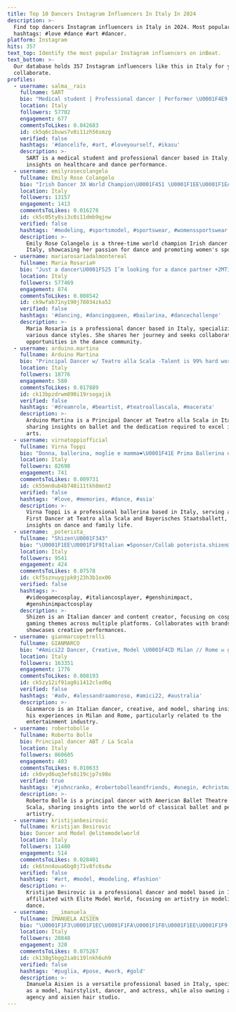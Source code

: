 ```yaml
---
title: Top 10 Dancers Instagram Influencers In Italy In 2024
description: >-
  Find top dancers Instagram influencers in Italy in 2024. Most popular
  hashtags: #love #dance #art #dancer.
platform: Instagram
hits: 357
text_top: Identify the most popular Instagram influencers on inBeat.
text_bottom: >-
  Our database holds 357 Instagram influencers like this in Italy for you to
  collaborate.
profiles:
  - username: salma__rais
    fullname: SART
    bio: "Medical student | Professional dancer | Performer \U0001F4E9 contact : salmarais2805@gmail.com \U0001F483\U0001F3FB . \U0001F54A . \U0001F1F2\U0001F1E6 . \U0001FA7A"
    location: Italy
    followers: 57702
    engagement: 677
    commentsToLikes: 0.042683
    id: ck5q6c1buws7v0i11zh56smzg
    verified: false
    hashtags: '#dancelife, #art, #loveyourself, #ikasu'
    description: >-
      SART is a medical student and professional dancer based in Italy, sharing
      insights on healthcare and dance performance.
  - username: emilyrosecolangelo
    fullname: Emily Rose Colangelo
    bio: "Irish Dancer 3X World Champion\U0001F451 \U0001F1EE\U0001F1EA/\U0001F1EE\U0001F1F9"
    location: Italy
    followers: 13157
    engagement: 1413
    commentsToLikes: 0.016278
    id: ck5c05ty8si3c0i11dmb9qjnw
    verified: false
    hashtags: '#modeling, #sportsmodel, #sportswear, #womenssportswear'
    description: >-
      Emily Rose Colangelo is a three-time world champion Irish dancer based in
      Italy, showcasing her passion for dance and promoting women's sportswear.
  - username: mariarosariadalmontereal
    fullname: Maria Rosaria®
    bio: "Just a dancer\U0001F525 I’m looking for a dance partner +2MTikTok European,International finalist Blackpool finalist @nbcworldofdance @nbclittlebigshots"
    location: Italy
    followers: 577469
    engagement: 874
    commentsToLikes: 0.008542
    id: ck9wfab71ny190j78034zka52
    verified: false
    hashtags: '#dancing, #dancingqueen, #bailarina, #dancechallenge'
    description: >-
      Maria Rosaria is a professional dancer based in Italy, specializing in
      various dance styles. She shares her journey and seeks collaboration
      opportunities in the dance community.
  - username: arduino.martina
    fullname: Arduino Martina
    bio: "Principal Dancer w/ Teatro alla Scala -Talent is 99% hard work\U0001F4A1"
    location: Italy
    followers: 18776
    engagement: 580
    commentsToLikes: 0.017889
    id: ck13bpzdrwm890i19rsogajik
    verified: false
    hashtags: '#dreamrole, #beartist, #teatroallascala, #macerata'
    description: >-
      Arduino Martina is a Principal Dancer at Teatro alla Scala in Italy,
      sharing insights on ballet and the dedication required to excel in the
      arts.
  - username: virnatoppiofficial
    fullname: Virna Toppi
    bio: "Donna, ballerina, moglie e mamma❤️\U0001F41E Prima Ballerina del @teatroallascala First Dancer del @bayerischesstaatsballett 19/20. infovirnatoppi@yahoo.com"
    location: Italy
    followers: 82698
    engagement: 741
    commentsToLikes: 0.009731
    id: ck55mn0ub4b740i11tkh8mnt2
    verified: false
    hashtags: '#love, #memories, #dance, #asia'
    description: >-
      Virna Toppi is a professional ballerina based in Italy, serving as the
      First Dancer at Teatro alla Scala and Bayerisches Staatsballett, sharing
      insights on dance and family life.
  - username: _poterista_
    fullname: "Shizen\U0001F343"
    bio: "\U0001F1EE\U0001F1F9Italian ❤️Sponsor/Collab poterista.shizen@outlook.com \U0001FAB6Dancer in @supernovacover \U0001F940Code \"poterista02\"on @rolecosplaycostume \U0001F47C\U0001F3FBNGE/MiA/DR fag~"
    location: Italy
    followers: 9541
    engagement: 424
    commentsToLikes: 0.07578
    id: ckf5sznuygjpk0j23h3b1ox06
    verified: false
    hashtags: >-
      #videogamecosplay, #italiancosplayer, #genshinimpact,
      #genshinimpactcosplay
    description: >-
      Shizen is an Italian dancer and content creator, focusing on cosplay and
      gaming themes across multiple platforms. Collaborates with brands and
      showcases creative performances.
  - username: gianmarcopetrelli
    fullname: GIANMARCO
    bio: "#Amici22 Dancer, Creative, Model \U0001F4CD Milan // Rome ✉️ gianmarco.petrelli@goldensabre.it"
    location: Italy
    followers: 163351
    engagement: 1776
    commentsToLikes: 0.008193
    id: ck5zy12if91ag0i1412clod6q
    verified: false
    hashtags: '#adv, #alessandraamoroso, #amici22, #australia'
    description: >-
      Gianmarco is an Italian dancer, creative, and model, sharing insights from
      his experiences in Milan and Rome, particularly related to the
      entertainment industry.
  - username: robertobolle
    fullname: Roberto Bolle
    bio: Principal dancer ABT / La Scala
    location: Italy
    followers: 860605
    engagement: 403
    commentsToLikes: 0.010633
    id: ck0vyd6uq3efs0i19cjp7s98o
    verified: true
    hashtags: '#johncranko, #robertobolleandfriends, #onegin, #christmastree'
    description: >-
      Roberto Bolle is a principal dancer with American Ballet Theatre and La
      Scala, sharing insights into the world of classical ballet and performance
      artistry.
  - username: kristijanbesirovic
    fullname: Kristijan Besirovic
    bio: Dancer and Model @elitemodelworld
    location: Italy
    followers: 11480
    engagement: 514
    commentsToLikes: 0.028401
    id: ck6tnn4oua6bg0j71v8fc6sdw
    verified: false
    hashtags: '#art, #model, #modeling, #fashion'
    description: >-
      Kristijan Besirovic is a professional dancer and model based in Italy,
      affiliated with Elite Model World, focusing on artistry in modeling and
      dance.
  - username: ___imanuela___
    fullname: IMANUELA AISIEN
    bio: "\U0001F1F3\U0001F1EC\U0001F1FA\U0001F1F8\U0001F1EE\U0001F1F9 Owner: @anyma_agency Owner: @aisienhairstudio Model Hairstylist Professional Dancer Actress"
    location: Italy
    followers: 20848
    engagement: 320
    commentsToLikes: 0.075267
    id: ck138g5bgg2ia0i19lnkh6uh9
    verified: false
    hashtags: '#puglia, #pose, #work, #gold'
    description: >-
      Imanuela Aisien is a versatile professional based in Italy, specializing
      as a model, hairstylist, dancer, and actress, while also owning anyma
      agency and aisien hair studio.
---
```


